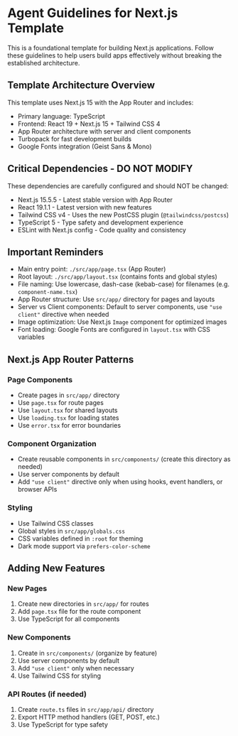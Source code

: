 # Agent Guidelines for Next.js Template

This is a foundational template for building Next.js applications. Follow these guidelines to help users build apps effectively without breaking the established architecture.

## Template Architecture Overview

This template uses Next.js 15 with the App Router and includes:

- Primary language: TypeScript
- Frontend: React 19 + Next.js 15 + Tailwind CSS 4
- App Router architecture with server and client components
- Turbopack for fast development builds
- Google Fonts integration (Geist Sans & Mono)

## Critical Dependencies - DO NOT MODIFY

These dependencies are carefully configured and should NOT be changed:

- Next.js 15.5.5 - Latest stable version with App Router
- React 19.1.1 - Latest version with new features
- Tailwind CSS v4 - Uses the new PostCSS plugin (`@tailwindcss/postcss`)
- TypeScript 5 - Type safety and development experience
- ESLint with Next.js config - Code quality and consistency

## Important Reminders

- Main entry point: `./src/app/page.tsx` (App Router)
- Root layout: `./src/app/layout.tsx` (contains fonts and global styles)
- File naming: Use lowercase, dash-case (kebab-case) for filenames (e.g. `component-name.tsx`)
- App Router structure: Use `src/app/` directory for pages and layouts
- Server vs Client components: Default to server components, use `"use client"` directive when needed
- Image optimization: Use Next.js `Image` component for optimized images
- Font loading: Google Fonts are configured in `layout.tsx` with CSS variables

## Next.js App Router Patterns

### Page Components

- Create pages in `src/app/` directory
- Use `page.tsx` for route pages
- Use `layout.tsx` for shared layouts
- Use `loading.tsx` for loading states
- Use `error.tsx` for error boundaries

### Component Organization

- Create reusable components in `src/components/` (create this directory as needed)
- Use server components by default
- Add `"use client"` directive only when using hooks, event handlers, or browser APIs

### Styling

- Use Tailwind CSS classes
- Global styles in `src/app/globals.css`
- CSS variables defined in `:root` for theming
- Dark mode support via `prefers-color-scheme`

## Adding New Features

### New Pages

1. Create new directories in `src/app/` for routes
2. Add `page.tsx` file for the route component
3. Use TypeScript for all components

### New Components

1. Create in `src/components/` (organize by feature)
2. Use server components by default
3. Add `"use client"` only when necessary
4. Use Tailwind CSS for styling

### API Routes (if needed)

1. Create `route.ts` files in `src/app/api/` directory
2. Export HTTP method handlers (GET, POST, etc.)
3. Use TypeScript for type safety
